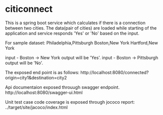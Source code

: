 # citiconnect
This is a spring boot service which calculates if there is a connection between two cities.
The data(pair of cities) are loaded while starting of the application and service responds 'Yes' or 'No' based on the input.

For sample dataset:
Philadelphia,Pittsburgh
Boston,New York
Hartford,New York

input - Boston -> New York output will be 'Yes'.
input - Boston -> Pittsburgh output will be 'No'.

The exposed end point is as follows:
http://localhost:8080/connected?origin=city1&destination=city2

Api documentaion exposed throuugh swagger endpoint.
http://localhost:8080/swagger-ui.html

Unit test case code coverage is exposed through jococo report:
../target/site/jacoco/index.html
